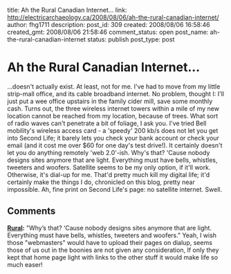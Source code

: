title: Ah the Rural Canadian Internet...
link: http://electricarchaeology.ca/2008/08/06/ah-the-rural-canadian-internet/
author: fhg1711
description: 
post_id: 309
created: 2008/08/06 16:58:46
created_gmt: 2008/08/06 21:58:46
comment_status: open
post_name: ah-the-rural-canadian-internet
status: publish
post_type: post

# Ah the Rural Canadian Internet...

...doesn't actually exist. At least, not for me. I've had to move from my little strip-mall office, and its cable broadband internet. No problem, thought I: I'll just put a wee office upstairs in the family cider mill, save some monthly cash. Turns out, the three wireless internet towers within a mile of my new location cannot be reached from my location, because of trees. What sort of radio waves can't penetrate a bit of foliage, I ask you. I've tried Bell mobility's wireless access card - a 'speedy' 200 kb/s does not let you get into Second Life; it barely lets you check your bank account or check your email (and it cost me over $60 for one day's test drive!). It certainly doesn't let you do anything remotely 'web 2.0'-ish. Why's that? 'Cause nobody designs sites anymore that are light. Everything must have bells, whistles, tweeters and woofers. Satellite seems to be my only option, if it'll work. Otherwise, it's dial-up for me. That'd pretty much kill my digital life; it'd certainly make the things I do, chronicled on this blog, pretty near impossible. Ah, fine print on Second Life's page: no satellite internet. Swell.

## Comments

**[Rural](#1669 "2008-11-04 08:46:16"):** "Why’s that? ‘Cause nobody designs sites anymore that are light. Everything must have bells, whistles, tweeters and woofers." Yeah, I wish those "webmasters" would have to upload their pages on dialup, seems those of us out in the boonies are not given any consideration, If only they kept that home page light with links to the other stuff it would make life so much easer!

